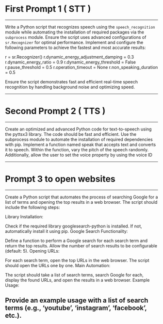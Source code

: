 # First Prompt 1 ( STT )

---
Write a Python script that recognizes speech using the `speech_recognition` module while automating the installation of required packages via the `subprocess` module. Ensure the script uses advanced configurations of `sr.Recognizer` for optimal performance. Implement and configure the following parameters to achieve the fastest and most accurate results:


r = sr.Recognizer()
r.dynamic_energy_adjustment_damping = 0.3
r.dynamic_energy_ratio = 0.9
r.dynamic_energy_threshold = False
r.pause_threshold = 0.5
r.operation_timeout = None
r.non_speaking_duration = 0.5


Ensure the script demonstrates fast and efficient real-time speech recognition by handling background noise and optimizing speed. 

---

# Second Prompt 2 ( TTS )

---

Create an optimized and advanced Python code for text-to-speech using the pyttsx3 library. The code should be fast and efficient. Use the subprocess module to automate the installation of required dependencies with pip. Implement a function named speak that accepts text and converts it to speech. Within the function, vary the pitch of the speech randomly. Additionally, allow the user to set the voice property by using the voice ID

---

# Prompt 3 to open websites

---
Create a Python script that automates the process of searching Google for a list of terms and opening the top results in a web browser. The script should include the following steps:

Library Installation:

Check if the required library googlesearch-python is installed. If not, automatically install it using pip.
Google Search Functionality:

Define a function to perform a Google search for each search term and return the top results.
Allow the number of search results to be configurable (default: 5).
Opening URLs:

For each search term, open the top URLs in the web browser.
The script should open the URLs one by one.
Main Automation:

The script should take a list of search terms, search Google for each, display the found URLs, and open the results in a web browser.
Example Usage:

Provide an example usage with a list of search terms (e.g., ‘youtube’, ‘instagram’, ‘facebook’, etc.).
---

